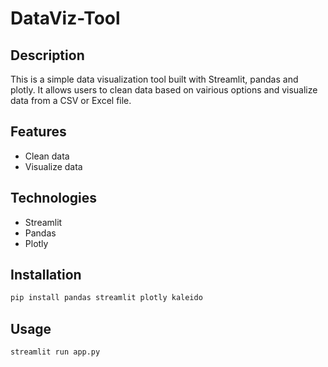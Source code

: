 # DataViz-Tool

## Description

This is a simple data visualization tool built with Streamlit, pandas and plotly. 
It allows users to clean  data based on vairious options and visualize data from a CSV or Excel file. 

## Features

- Clean data
- Visualize data

## Technologies

- Streamlit
- Pandas
- Plotly

## Installation

```bash
pip install pandas streamlit plotly kaleido
```

## Usage

```bash
streamlit run app.py